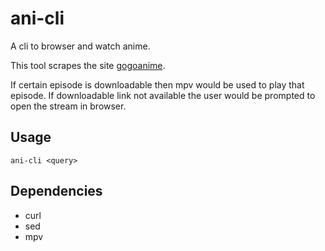 # ani-cli

A cli to browser and watch anime.

This tool scrapes the site [gogoanime](https://gogoanime.vc).

If certain episode is downloadable then mpv would be used to play that episode.
If downloadable link not available the user would be prompted to open the
stream in browser.

## Usage

	ani-cli <query>

## Dependencies

* curl
* sed
* mpv
